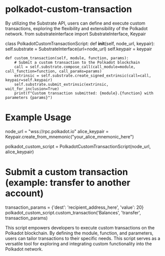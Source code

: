 # polkadot-custom-transaction          
By utilizing the Substrate API, users can define and execute custom transactions, exploring the flexibility and extensibility of the Polkadot network. 
from substrateinterface import SubstrateInterface, Keypair

class PolkadotCustomTransactionScript:
    def __init__(self, node_url, keypair):
        self.substrate = SubstrateInterface(url=node_url)
        self.keypair = keypair

    def custom_transaction(self, module, function, params):
        # Submit a custom transaction to the Polkadot blockchain
        call = self.substrate.compose_call(call_module=module, call_function=function, call_params=params)
        extrinsic = self.substrate.create_signed_extrinsic(call=call, keypair=self.keypair)
        self.substrate.submit_extrinsic(extrinsic, wait_for_inclusion=True)
        print(f"Custom transaction submitted: {module}.{function} with parameters {params}")

# Example Usage
node_url = "wss://rpc.polkadot.io"
alice_keypair = Keypair.create_from_mnemonic("your_alice_mnemonic_here")

polkadot_custom_script = PolkadotCustomTransactionScript(node_url, alice_keypair)

# Submit a custom transaction (example: transfer to another account)
transaction_params = {'dest': 'recipient_address_here', 'value': 20}
polkadot_custom_script.custom_transaction('Balances', 'transfer', transaction_params)

This script empowers developers to execute custom transactions on the Polkadot blockchain. By defining the module, function, and parameters, users can tailor transactions to their specific needs. This script serves as a versatile tool for exploring and integrating custom functionality into the Polkadot network.
